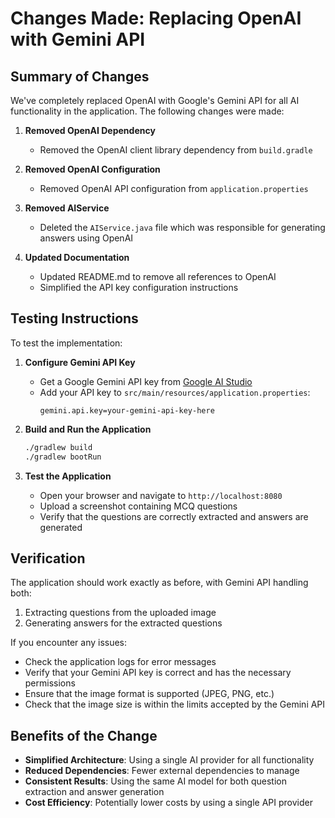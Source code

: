 # Changes Made: Replacing OpenAI with Gemini API

## Summary of Changes

We've completely replaced OpenAI with Google's Gemini API for all AI functionality in the application. The following changes were made:

1. **Removed OpenAI Dependency**
   - Removed the OpenAI client library dependency from `build.gradle`

2. **Removed OpenAI Configuration**
   - Removed OpenAI API configuration from `application.properties`

3. **Removed AIService**
   - Deleted the `AIService.java` file which was responsible for generating answers using OpenAI

4. **Updated Documentation**
   - Updated README.md to remove all references to OpenAI
   - Simplified the API key configuration instructions

## Testing Instructions

To test the implementation:

1. **Configure Gemini API Key**
   - Get a Google Gemini API key from [Google AI Studio](https://makersuite.google.com/app/apikey)
   - Add your API key to `src/main/resources/application.properties`:
     ```properties
     gemini.api.key=your-gemini-api-key-here
     ```

2. **Build and Run the Application**
   ```bash
   ./gradlew build
   ./gradlew bootRun
   ```

3. **Test the Application**
   - Open your browser and navigate to `http://localhost:8080`
   - Upload a screenshot containing MCQ questions
   - Verify that the questions are correctly extracted and answers are generated

## Verification

The application should work exactly as before, with Gemini API handling both:
1. Extracting questions from the uploaded image
2. Generating answers for the extracted questions

If you encounter any issues:
- Check the application logs for error messages
- Verify that your Gemini API key is correct and has the necessary permissions
- Ensure that the image format is supported (JPEG, PNG, etc.)
- Check that the image size is within the limits accepted by the Gemini API

## Benefits of the Change

- **Simplified Architecture**: Using a single AI provider for all functionality
- **Reduced Dependencies**: Fewer external dependencies to manage
- **Consistent Results**: Using the same AI model for both question extraction and answer generation
- **Cost Efficiency**: Potentially lower costs by using a single API provider
